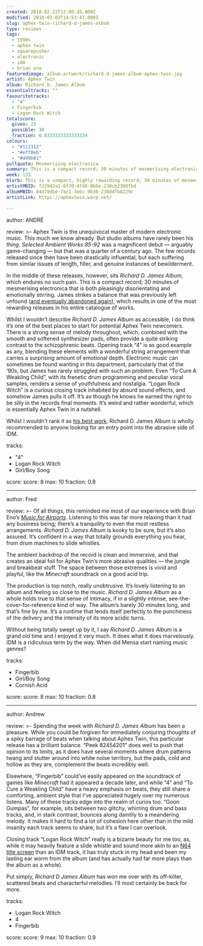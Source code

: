 ```yaml
---
created: 2018-02-22T12:00:45.000Z
modified: 2018-03-03T14:53:47.000Z
slug: aphex-twin-richard-d-james-album
type: reviews
tags:
  - 1990s
  - aphex twin
  - squarepusher
  - electronic
  - idm
  - brian eno
featuredimage: album-artwork/richard-d-james-album-aphex-twin.jpg
artist: Aphex Twin
album: Richard D. James Album
essentialtracks: ""
favouritetracks:
  - "4"
  - Fingerbib
  - Logan Rock Witch
totalscore:
  given: 25
  possible: 30
  fraction: 0.8333333333333334
colours:
  - "#111112"
  - "#eff0eb"
  - "#d49b81"
pullquote: Mesmerising electronica
summary: This is a compact record; 30 minutes of mesmerising electronica that is both pleasingly disorientating and emotionally stirring. James strikes a balance that was previously left unfound, which results in one of the most rewarding releases in his entire catalogue of works.
week: 133
blurb: This is a compact, highly rewarding record; 30 minutes of mesmerising electronica that is both pleasingly disorientating and emotionally stirring.
artistMBID: f22942a1-6f70-4f48-866e-238cb2308fbd
albumMBID: 84d79dbe-7ac1-3ebc-9b36-238ddfb8229c
artistLink: https://aphextwin.warp.net/

---
```


author: ANDRÉ

review: >-
  Aphex Twin is the unequivocal master of modern electronic music. This much we know already. But studio albums have rarely been his *thing*. *Selected Ambient Works 85-92* was a magnificent debut — arguably game-changing — but that was a quarter of a century ago. The few records released since then have been drastically influential, but each suffering from similar issues of length, filler, and genuine instances of bewilderment. 
  
  In the middle of these releases, however, sits *Richard D. James Album*, which endures no such pain. This is a compact record; 30 minutes of mesmerising electronica that is both pleasingly disorientating and emotionally stirring. James strikes a balance that was previously left unfound ([and eventually abandoned again](https://www.youtube.com/watch?v=nF99kdCUpAg)), which results in one of the most rewarding releases in his entire catalogue of works.

  Whilst I wouldn’t describe *Richard D. James Album* as accessible, I do think it’s one of the best places to start for potential Aphex Twin newcomers. There is a strong sense of melody throughout, which, combined with the smooth and softened synthesizer pads, often provide a quite striking contrast to the schizophrenic beats. Opening track “4” is as good example as any, blending these elements with a wonderful string arrangement that carries a surprising amount of emotional depth. Electronic music can sometimes be found wanting in this department, particularly that of the ‘90s, but James has rarely struggled with such an problem. Even “To Cure A Weakling Child”, with its frenetic drum programming and peculiar vocal samples, renders a sense of youthfulness and nostalgia. “Logan Rock Witch” is a curious closing track inhabited by absurd sound effects, and somehow James pulls it off. It’s as though he knows he earned the right to be silly in the records final moments. It’s weird and rather wonderful, which is essentially Aphex Twin in a nutshell. 
  
  Whilst I wouldn’t rank it as [his best work](https://www.youtube.com/watch?v=Q0q1gCsZykg), Richard D. James Album is wholly recommended to anyone looking for an entry point into the abrasive side of IDM.

tracks:
  - "4"
  - ­­Logan Rock Witch
  - ­­Girl/Boy Song

score:
  score: 8
  max: 10
  fraction: 0.8

---
author: Fred

review: >-
  Of all things, this reminded me most of our experience with Brian Eno’s [*Music for Airports*](/reviews/brian-eno-ambient-1-music-for-airports/). Listening to this was far more relaxing than it had any business being; there’s a tranquility to even the most restless arrangements. *Richard D. James Album* is kooky to be sure, but it’s also assured. It’s confident in a way that totally grounds everything you hear, from drum machines to slide whistles. 
  
  The ambient backdrop of the record is clean and immersive, and that creates an ideal foil for Aphex Twin’s more abrasive qualities — the jungle and breakbeat stuff. The space between those extremes is vivid and playful, like the *Minecraft* soundtrack on a good acid trip.

  The production is top notch, really unobtrusive. It’s lovely listening to an album and feeling so close to the music. *Richard D. James Album* as a whole holds true to that sense of intimacy, if in a slightly intense, see-the-cover-for-reference kind of way. The album’s barely 30 minutes long, and that’s fine by me. It’s a runtime that lends itself perfectly to the punchiness of the delivery and the intensity of its more acidic turns. 
  
  Without being totally swept up by it, I say *Richard D. James Album* is a grand old time and I enjoyed it very much. It does what it does marvelously. IDM is a ridiculous term by the way. When did Mensa start naming music genres?

tracks:
  - Fingerbib
  - ­­Girl/Boy Song
  - ­­Cornish Acid

score:
  score: 8
  max: 10
  fraction: 0.8

---
author: Andrew

review: >-
  Spending the week with *Richard D. James Album* has been a pleasure. While you could be forgiven for immediately conjuring thoughts of a spiky barrage of beats when talking about Aphex Twin, this particular release has a brilliant balance. “Peek 82454201” does well to push that opinion to its limits, as it does have several moments where drum patterns twang and stutter around into white noise territory, but the pads, cold and hollow as they are, complement the beats incredibly well. 
  
  Elsewhere, “Fingerbib” could’ve easily appeared on the soundtrack of games like *Minecraft* had it appeared a decade later, and while “4” and “To Cure a Weakling Child” have a heavy emphasis on beats, they still share a comforting, ambient style that I’ve appreciated hugely over my numerous listens. Many of these tracks edge into the realm of curios too. “Goon Gumpas”, for example, sits between two glitchy, whirring drum and bass tracks, and, in stark contrast, bounces along daintily to a meandering melody. It makes it hard to find a lot of cohesion here other than in the mild insanity each track seems to share, but it’s a flaw I can overlook. 
  
  Closing track “Logan Rock Witch” really is a bizarre beauty for me too, as, while it may heavily feature a slide whistle and sound more akin to an [N64 title screen](https://www.youtube.com/watch?v=zSgseX7Yyck) than an IDM track, it has truly stuck in my head and been my lasting ear worm from the album (and has actually had far more plays than the album as a whole). 
  
  Put simply, *Richard D James Album* has won me over with its off-kilter, scattered beats and characterful melodies. I’ll most certainly be back for more.

tracks:
  - Logan Rock Witch
  - ­­4
  - ­­Fingerbib
  
score:
  score: 9
  max: 10
  fraction: 0.9
